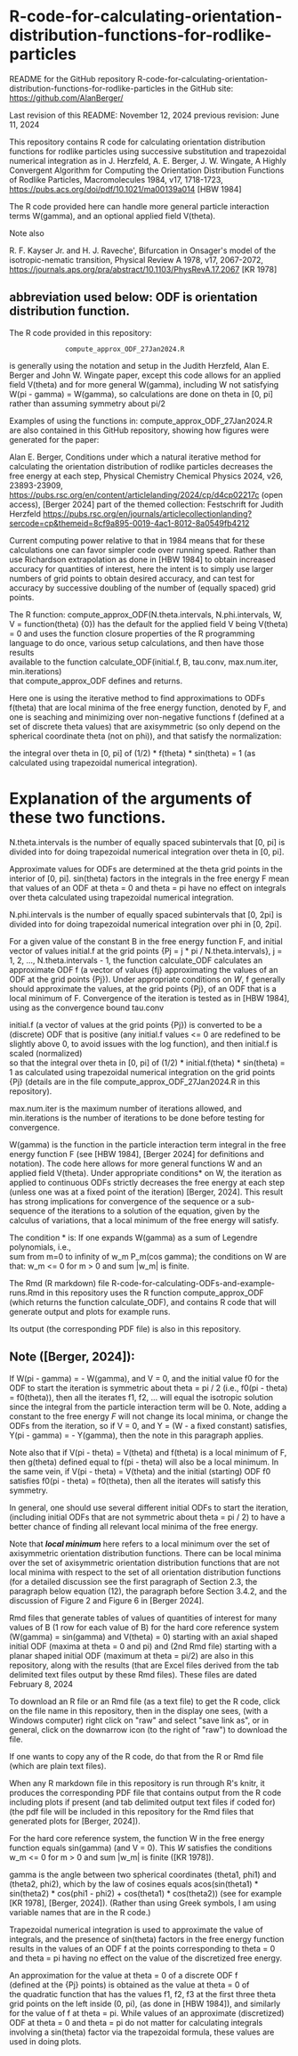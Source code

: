 # R-code-for-calculating-orientation-distribution-functions-for-rodlike-particles

README for the GitHub repository
R-code-for-calculating-orientation-distribution-functions-for-rodlike-particles
in the GitHub site:  https://github.com/AlanBerger/   

Last revision of this README: November 12, 2024  previous revision: June 11, 2024

This repository contains R code for calculating orientation distribution functions
for rodlike particles using successive substitution and trapezoidal numerical integration as 
in J. Herzfeld, A. E. Berger, J. W. Wingate, A Highly Convergent Algorithm
for Computing the Orientation Distribution Functions of Rodlike Particles,
Macromolecules 1984, v17, 1718-1723,  
https://pubs.acs.org/doi/pdf/10.1021/ma00139a014
[HBW 1984]

The R code provided here can handle more general particle interaction terms W(gamma), 
and an optional applied field V(theta).

Note also

R. F. Kayser Jr. and H. J. Raveche', Bifurcation in Onsager's model of the 
isotropic-nematic transition, Physical Review A 1978, v17, 2067-2072,
https://journals.aps.org/pra/abstract/10.1103/PhysRevA.17.2067 
[KR 1978]

## abbreviation used below: ODF is orientation distribution function. 


The R code provided in this repository: 

                  compute_approx_ODF_27Jan2024.R

is generally using the notation and 
setup in the Judith Herzfeld, Alan E. Berger and John W. Wingate paper,
except this code allows for an applied field V(theta) 
and for more general W(gamma), including W not satisfying W(pi - gamma) = W(gamma),
so calculations are done on theta in [0, pi] rather than assuming symmetry about pi/2 

Examples of using the functions in: compute_approx_ODF_27Jan2024.R  
are also contained in this GitHub repository, showing how figures were generated for the paper:

Alan E. Berger, Conditions under which a natural iterative method for calculating the 
orientation distribution of rodlike particles decreases the free energy at each step,
Physical Chemistry Chemical Physics 2024, v26, 23893-23909, 
https://pubs.rsc.org/en/content/articlelanding/2024/cp/d4cp02217c  (open access),
[Berger 2024]
part of the themed collection: Festschrift for Judith Herzfeld
https://pubs.rsc.org/en/journals/articlecollectionlanding?sercode=cp&themeid=8cf9a895-0019-4ac1-8012-8a0549fb4212  


Current computing power relative
to that in 1984 means that for these calculations one can favor simpler code 
over running speed. Rather than use Richardson extrapolation as done in
[HBW 1984] to obtain increased accuracy for quantities of interest, here the 
intent is to simply use larger numbers of grid points to obtain desired accuracy,
and can test for accuracy by successive doubling of the number of (equally spaced)
grid points. 

The R function:  compute_approx_ODF(N.theta.intervals, N.phi.intervals, W, 
                                                        V = function(theta) {0})
has the default for the applied field V being   V(theta) = 0 
and 
uses the function closure properties of the R programming 
language to do once, various setup calculations, and then have those results  
available to the function 
calculate_ODF(initial.f, B, tau.conv, max.num.iter, min.iterations)  
that compute_approx_ODF defines and returns. 

Here one is using the iterative method to find approximations to ODFs f(theta) 
that are local minima of the free energy function, denoted by F, and one is seaching 
and minimizing over non-negative functions f (defined at a set of discrete theta values) 
that are axisymmetric (so only depend on the spherical coordinate theta (not on phi)), 
and that satisfy the normalization: 

the integral over theta in [0, pi] of  (1/2) * f(theta) * sin(theta) = 1 
(as calculated using trapezoidal numerical integration).

#     Explanation of the arguments of these two functions.

N.theta.intervals is the number of equally spaced subintervals that [0, pi] is
divided into for doing trapezoidal numerical integration over theta in [0, pi].

Approximate values for ODFs are determined at the theta grid points in the interior 
of [0, pi].  sin(theta) factors in the integrals in the free energy F mean that values of an
ODF at theta = 0 and theta = pi have no effect on integrals over theta calculated using
trapezoidal numerical integration.

N.phi.intervals is the number of equally spaced subintervals that [0, 2pi] is
divided into for doing trapezoidal numerical integration over phi in [0, 2pi].

For a given value of the constant B in the free energy function F, and initial 
vector of values initial.f at the  grid points {Pj = j * pi / N.theta.intervals}, 
j = 1, 2, ..., N.theta.intervals - 1, the function calculate_ODF 
calculates an approximate ODF f  (a vector of values {fj} approximating the values
of an ODF at the grid points {Pj}). Under appropriate conditions on $W$,
f generally should approximate the values, at the grid points {Pj}, of an ODF that
is a local minimum of F. Convergence of the iteration is tested as in [HBW 1984], 
using as the convergence bound   tau.conv  

initial.f (a vector of values at the grid points {Pj}) is converted to be a (discrete) ODF 
that is positive (any initial.f values <= 0 are redefined to be slightly above 0, 
to avoid issues with the log function), and then initial.f is scaled (normalized)  
so that the integral over theta in [0, pi] of  (1/2) * initial.f(theta) * sin(theta) = 1
as calculated using trapezoidal numerical integration on the grid points {Pj}
(details are in the file compute_approx_ODF_27Jan2024.R in this repository).

max.num.iter is the maximum number of iterations allowed, and min.iterations
is the number of iterations to be done before testing for convergence.

W(gamma) is the function in the particle interaction term integral in the free energy 
function F (see [HBW 1984], [Berger 2024] for definitions and notation). The code here allows for
more general functions W and an applied field V(theta).
Under appropriate conditions* on W, the iteration
as applied to continuous ODFs strictly decreases the free energy at each step 
(unless one was at a fixed point of the iteration) [Berger, 2024].
This result has strong implications for 
convergence of the sequence or a sub-sequence of the iterations 
to a solution of the equation, given by the calculus of variations, 
that a local minimum of the free energy will satisfy. 

The condition * is:  If one expands W(gamma) as a sum of Legendre polynomials, i.e.,  
sum from m=0 to infinity of w_m P_m(cos gamma); the conditions on W are that: 
w_m <= 0 for m > 0 and sum |w_m| is finite.

The Rmd (R markdown) file  R-code-for-calculating-ODFs-and-example-runs.Rmd 
in this repository uses the R function
compute_approx_ODF (which returns the function calculate_ODF), 
and contains R code that will generate output and plots for example runs.

Its output (the corresponding PDF file) is also in this repository.

## Note ([Berger, 2024]):

If W(pi - gamma) = - W(gamma), and V = 0, and
the initial value f0 for the ODF to start the iteration
is symmetric about theta = pi / 2 (i.e., f0(pi - theta) = f0(theta)),
then all the iterates f1, f2, ... will equal the isotropic solution since the 
integral from the particle interaction term will be 0. Note, adding a constant to 
the free energy $F$  will not change its local minima, or change the ODFs from
the iteration, so if V = 0, and  Y = (W - a fixed constant) satisfies,
Y(pi - gamma) = - Y(gamma), then the note in 
this paragraph applies.

Note also that if V(pi - theta) = V(theta) and f(theta) is a local minimum of F, 
then g(theta) defined equal to f(pi - theta) will also be a local minimum. In the same vein, 
if V(pi - theta) = V(theta) and the initial (starting) ODF f0 satisfies 
f0(pi - theta) = f0(theta), then all the iterates will satisfy this symmetry.

In general, one should use several 
different initial ODFs to start the iteration, (including initial ODFs that are 
not symmetric about theta = pi / 2) to have a better chance of finding
all relevant local minima of the free energy. 

Note that ***local minimum*** here refers to a local minimum over the set of axisymmetric 
orientation distribution functions. There can be local minima over the set of axisymmetric 
orientation distribution functions that are not local minima with respect to the set of
all orientation distribution functions (for a detailed discussion see the first paragraph of
Section 2.3, the paragraph below equation (12), the paragraph before Section 3.4.2, and the  
discussion of Figure 2 and Figure 6 in [Berger 2024].

Rmd files that generate tables of values of quantities of interest for 
many values of B (1 row for each value of B) for the hard core
reference system (W(gamma) = sin(gamma) and V(theta) = 0) 
starting with an axial shaped initial ODF (maxima at theta = 0 and pi) 
and (2nd Rmd file) starting with a planar 
shaped initial ODF (maximum at theta = pi/2) are also in this repository, 
along with the results (that are Excel files derived from the tab delimited text 
files output by these Rmd files). These files are dated February 8, 2024

To download an R file or an Rmd file (as a text file) to get the R code,
click on the file name in this repository, then in the display one sees, 
(with a Windows computer) right click on "raw" and select "save link as", 
or in general, click on the downarrow icon (to the right of "raw") to download
the file.

If one wants to copy any of the R code, do that 
from the R or Rmd file (which are plain text files).

When any R markdown file in this repository is run through R's knitr, 
it produces the corresponding
PDF file that contains output from the R code including plots if present 
(and tab delimited output text files if coded for)
(the pdf file will be included in this repository for the Rmd files that generated
plots for [Berger, 2024]). 


For the hard core reference system, the function W in the free energy function
equals sin(gamma) (and V = 0). This $W$ satisfies the conditions 
w_m <= 0 for m > 0 and sum |w_m| is finite ([KR 1978]).

gamma is the angle between two spherical coordinates (theta1, phi1) and (theta2, phi2),
which by the law of cosines equals
    acos(sin(theta1) * sin(theta2) * cos(phi1 - phi2) + cos(theta1) * cos(theta2))
(see for example [KR 1978], [Berger, 2024]).
(Rather than using Greek symbols, I am using variable names that are in the R code.)

Trapezoidal numerical integration is used to approximate the value of 
integrals, and the presence of sin(theta) factors in the free energy function 
results in the values of an ODF f at the points corresponding to theta = 0 and 
theta = pi having no effect on the value of the discretized free energy. 

An approximation for the value at theta = 0 of a discrete ODF f  
(defined at the {Pj} points) is obtained as the value at theta = 0 of   
the quadratic function that has the values f1, f2, f3 at the 
first three theta grid points on the left inside (0, pi), (as done in [HBW 1984]),
and similarly for the value of f at theta = pi.
While values of an approximate (discretized) ODF at 
theta = 0 and theta = pi do not matter for calculating integrals involving
a sin(theta) factor via the trapezoidal formula, these values are used in 
doing plots.

